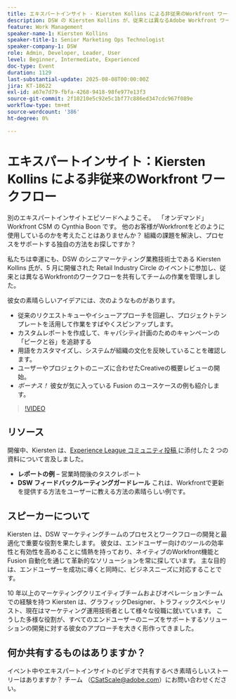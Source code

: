 ```yaml
---
title: エキスパートインサイト - Kiersten Kollins による非従来のWorkfront ワークフロー
description: DSW の Kiersten Kollins が、従来とは異なるAdobe Workfront ワークフロー、カスタムレポート、Fusion の自動化を使用して、マーケティングオペレーションを最適化し、チームの効率性を高める方法を説明します。
feature: Work Management
speaker-name-1: Kiersten Kollins
speaker-title-1: Senior Marketing Ops Technologist
speaker-company-1: DSW
role: Admin, Developer, Leader, User
level: Beginner, Intermediate, Experienced
doc-type: Event
duration: 1129
last-substantial-update: 2025-08-08T00:00:00Z
jira: KT-18622
exl-id: a67e7d79-fbfa-4268-9418-98fe977e13f3
source-git-commit: 2f10210e5c92e5c1bf77c886ed347cdc967f089e
workflow-type: tm+mt
source-wordcount: '386'
ht-degree: 0%

---
```


# エキスパートインサイト：Kiersten Kollins による非従来のWorkfront ワークフロー

別のエキスパートインサイトエピソードへようこそ。  「オンデマンド」Workfront CSM の Cynthia Boon です。 他のお客様がWorkfrontをどのように使用しているのかを考えたことはありませんか？ 組織の課題を解決し、プロセスをサポートする独自の方法をお探しですか？  

私たちは幸運にも、DSW のシニアマーケティング業務技術士である Kiersten Kollins 氏が、5 月に開催された Retail Industry Circle のイベントに参加し、従来とは異なるWorkfrontのワークフローを共有してチームの作業を管理しました。  

彼女の素晴らしいアイデアには、次のようなものがあります。 

* 従来のリクエストキューやイシューアプローチを回避し、プロジェクトテンプレートを活用して作業をすばやくスピンアップします。 
* カスタムレポートを作成して、キャパシティ計画のためのキャンペーンの「ピークと谷」を追跡する 
* 用語をカスタマイズし、システムが組織の文化を反映していることを確認します。 
* ユーザーやプロジェクトのニーズに合わせたCreativeの概要レビューの開始。 
* *ボーナス！* 彼女が気に入っている Fusion のユースケースの例も紹介します。

>[!VIDEO](https://video.tv.adobe.com/v/3469900/?learn=on&enablevpops)

## リソース

開催中、Kiersten は、[Experience League コミュニティ投稿 ](https://experienceleaguecommunities.adobe.com/t5/workfront-discussions/video-august-2024-workfront-expert-insights-non-traditional/td-p/694315?profile.language=ja) に添付した 2 つの資料について言及しました。
* **レポートの例** – 営業時間後のタスクレポート 
* **DSW フィードバックルーティングガードレール** これは、Workfrontで更新を提供する方法をユーザーに教える方法の素晴らしい例です。 

## スピーカーについて 

Kiersten は、DSW マーケティングチームのプロセスとワークフローの開発と最適化で重要な役割を果たします。 彼女は、エンドユーザー向けのツールの効率性と有効性を高めることに情熱を持っており、ネイティブのWorkfront機能と Fusion 自動化を通じて革新的なソリューションを常に探しています。 主な目的は、エンドユーザーを成功に導くと同時に、ビジネスニーズに対応することです。   

10 年以上のマーケティングクリエイティブチームおよびオペレーションチームでの経験を持つ Kiersten は、グラフィックDesigner、トラフィックスペシャリスト、現在はマーケティング運用技術者として様々な役職に就いています。 こうした多様な役割が、すべてのエンドユーザーのニーズをサポートするソリューションの開発に対する彼女のアプローチを大きく形作ってきました。 

## 何か共有するものはありますか？

イベント中やエキスパートインサイトのビデオで共有するべき素晴らしいストーリーはありますか？ チーム （[CSatScale@adobe.com](mailto:CSatScale@adobe.com)）にお問い合わせください。
